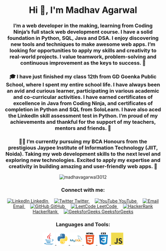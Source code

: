 <h1 align="center">Hi 👋, I'm Madhav Agarwal</h1>
<h3 align="center">I’m a web developer in the making, learning from Coding Ninja’s full stack web development course. I have a solid foundation in Python, SQL, Java and DSA. I enjoy discovering new tools and techniques to make awesome web apps. I’m looking for opportunities to apply my skills and creativity to real-world projects. I value teamwork, problem-solving and continuous improvement as the keys to success. 🚀</h3>

<h3 align="center">🎓 I have just finished my class 12th from GD Goenka Public School, where I spent my entire school life. I have always been an avid and curious learner, participating in various academic and co-curricular activities. I have earned certificates of excellence in Java from Coding Ninja, and certificates of completion in Python and SQL from SoloLearn. I have also aced the LinkedIn skill assessment test in Python. I’m proud of my achievements and thankful for the support of my teachers, mentors and friends. 🙌</h3>

<h3 align="center">👩‍💻 I’m currently pursuing my BCA Honours from the prestigious Jaypee Institute of Information Technology (JIIT, Noida). Taking my web development skills to the next level and exploring new technologies. Excited to apply my expertise and creativity in building amazing and user-friendly web apps. 💯</h3>

<p align="center"> 
    <img src="https://komarev.com/ghpvc/?username=madhavagarwal3012&label=Profile%20views&color=0e75b6&style=flat" alt="madhavagarwal3012" /> 
</p>

<h3 align="center">Connect with me:</h3>
<p align="center">
    <a href="https://www.linkedin.com/in/madhavagarwal3012/" target="_blank">
        <img src="https://th.bing.com/th?id=ODLS.9b09ead8-820d-4f04-8404-a0e4ca630dc2&w=32&h=32&qlt=90&pcl=fffffa&o=6&pid=1.2" alt="LinkedIn">
        LinkedIn
    </a>
    &nbsp; &nbsp;
    <a href="https://twitter.com/madhvagrwal3012" target="_blank">
        <img src="https://th.bing.com/th?id=ODLSF.622ceebf-d807-45da-bb82-707dd9e5c357&w=32&h=32&qlt=90&pcl=fffffa&o=6&pid=1.2" alt="Twitter">
        Twitter
    </a>
    &nbsp; &nbsp;
    <a href="https://youtube.com/@madhavagarwal3012" target="_blank">
        <img src="https://th.bing.com/th?id=ODLSF.9a365218-682d-416f-a538-2d4c79e9d305&w=32&h=32&qlt=90&pcl=fffffa&o=6&pid=1.2" alt="YouTube">
        YouTube
    </a>
    &nbsp; &nbsp;
    <a href="mailto:madhavaggarwal3584@hotmail.com" target="_blank">
        <img src="https://th.bing.com/th?id=ODLS.5e7ae0d8-1132-4a2a-8aa8-cb76156d41b8&w=32&h=32&qlt=90&pcl=fffffa&o=6&pid=1.2" alt="Email">
        Email
    </a>
    &nbsp; &nbsp;
    <a href="https://github.com/madhavagarwal3012" target="_blank">
        <img src="https://th.bing.com/th?id=ODLS.fe916855-7a5a-4f44-b52e-1c5c31f0329d&w=32&h=32&qlt=90&pcl=fffffa&o=6&pid=1.2" alt="GitHub">
        GitHub
    </a>
    &nbsp; &nbsp;
    <a href="https://leetcode.com/madhavagarwal3012/" target="_blank">
        <img src="https://th.bing.com/th?id=ODLS.d12199cd-5cdf-4fb6-81b3-6e18455eaf9c&w=32&h=32&qlt=90&pcl=fffffa&o=6&pid=1.2" alt="LeetCode">
        LeetCode
    </a>
    &nbsp; &nbsp;
    <a href="https://www.hackerrank.com/madhvagarwal3012?hr_r=1" target="_blank">
        <img src="https://th.bing.com/th?id=ODLS.9c5c4e70-2eae-4474-8b38-0caa354a4865&w=32&h=32&qlt=90&pcl=fffffa&o=6&pid=1.2" alt="HackerRank">
        HackerRank
    </a>
    &nbsp; &nbsp;
    <a href="https://auth.geeksforgeeks.org/user/madhavagarwal3012" target="_blank">
        <img src="https://media.geeksforgeeks.org/gfg-gg-logo.svg" alt="GeeksforGeeks">
        GeeksforGeeks
    </a>
</p>

<h3 align="center">Languages and Tools:</h3>
<p align="center">
    <a href="https://www.java.com" target="_blank" rel="noreferrer">
        <img src="https://raw.githubusercontent.com/devicons/devicon/master/icons/java/java-original.svg" alt="java" width="40" height="40"/>
    </a>
    <a href="https://www.python.org" target="_blank" rel="noreferrer">
        <img src="https://raw.githubusercontent.com/devicons/devicon/master/icons/python/python-original.svg" alt="python" width="40" height="40"/>
    </a>
    <a href="https://www.mysql.com/" target="_blank" rel="noreferrer">
        <img src="https://raw.githubusercontent.com/devicons/devicon/master/icons/mysql/mysql-original-wordmark.svg" alt="mysql" width="40" height="40"/>
    </a>
    <a href="https://www.w3.org/html/" target="_blank" rel="noreferrer">
        <img src="https://raw.githubusercontent.com/devicons/devicon/master/icons/html5/html5-original-wordmark.svg" alt="html5" width="40" height="40"/>
    </a>
    <a href="https://www.w3schools.com/css/" target="_blank" rel="noreferrer">
        <img src="https://raw.githubusercontent.com/devicons/devicon/master/icons/css3/css3-original-wordmark.svg" alt="css3" width="40" height="40"/>
    </a>
    <a href="https://developer.mozilla.org/en-US/docs/Web/JavaScript" target="_blank" rel="noreferrer">
        <img src="https://raw.githubusercontent.com/devicons/devicon/master/icons/javascript/javascript-original.svg" alt="javascript" width="40" height="40"/>
    </a>
</p>
